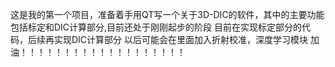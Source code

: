 这是我的第一个项目，准备着手用QT写一个关于3D-DIC的软件，其中的主要功能包括标定和DIC计算部分,目前还处于刚刚起步的阶段
目前在实现标定部分的代码，后续再实现DIC计算部分
以后可能会在里面加入折射校准，深度学习模块
加油！！！！！！！！！！！！！！！！！！！
